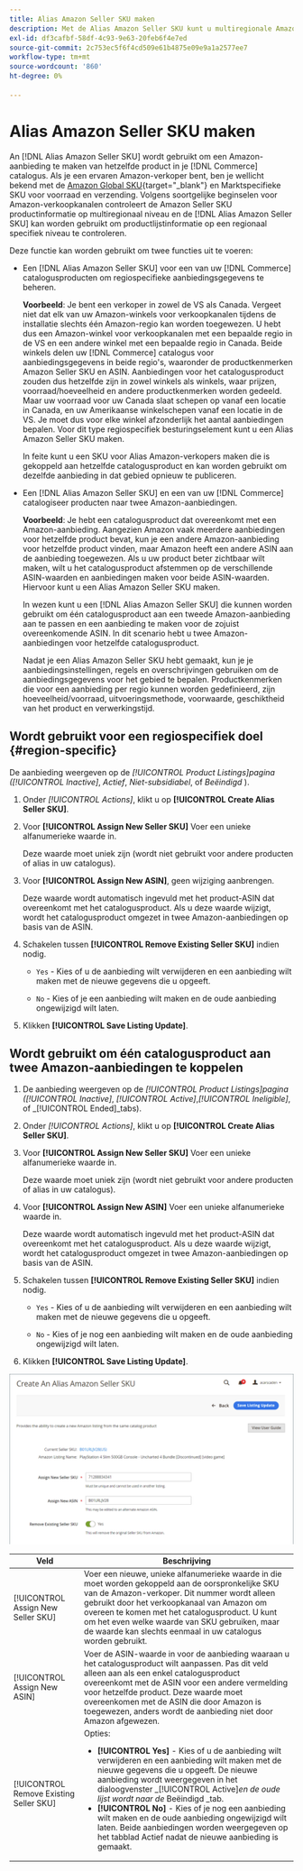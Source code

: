 ```yaml
---
title: Alias Amazon Seller SKU maken
description: Met de Alias Amazon Seller SKU kunt u multiregionale Amazon-aanbiedingen maken op basis van je catalogusproducten voor Handel.
exl-id: df3cafbf-58df-4c93-9e63-20feb6f4e7ed
source-git-commit: 2c753ec5f6f4cd509e61b4875e09e9a1a2577ee7
workflow-type: tm+mt
source-wordcount: '860'
ht-degree: 0%

---
```


# Alias Amazon Seller SKU maken

An [!DNL Alias Amazon Seller SKU] wordt gebruikt om een Amazon-aanbieding te maken van hetzelfde product in je [!DNL Commerce] catalogus. Als je een ervaren Amazon-verkoper bent, ben je wellicht bekend met de [Amazon Global SKU](https://sellercentral.amazon.com/gp/help/external/help.html?itemID=201394090){target=&quot;_blank&quot;} en Marktspecifieke SKU voor voorraad en verzending. Volgens soortgelijke beginselen voor Amazon-verkoopkanalen controleert de Amazon Seller SKU productinformatie op multiregionaal niveau en de [!DNL Alias Amazon Seller SKU] kan worden gebruikt om productlijstinformatie op een regionaal specifiek niveau te controleren.

Deze functie kan worden gebruikt om twee functies uit te voeren:

- Een [!DNL Alias Amazon Seller SKU] voor een van uw [!DNL Commerce] catalogusproducten om regiospecifieke aanbiedingsgegevens te beheren.

   **Voorbeeld**: Je bent een verkoper in zowel de VS als Canada. Vergeet niet dat elk van uw Amazon-winkels voor verkoopkanalen tijdens de installatie slechts één Amazon-regio kan worden toegewezen. U hebt dus een Amazon-winkel voor verkoopkanalen met een bepaalde regio in de VS en een andere winkel met een bepaalde regio in Canada. Beide winkels delen uw [!DNL Commerce] catalogus voor aanbiedingsgegevens in beide regio&#39;s, waaronder de productkenmerken Amazon Seller SKU en ASIN. Aanbiedingen voor het catalogusproduct zouden dus hetzelfde zijn in zowel winkels als winkels, waar prijzen, voorraad/hoeveelheid en andere productkenmerken worden gedeeld. Maar uw voorraad voor uw Canada slaat schepen op vanaf een locatie in Canada, en uw Amerikaanse winkelschepen vanaf een locatie in de VS. Je moet dus voor elke winkel afzonderlijk het aantal aanbiedingen bepalen. Voor dit type regiospecifiek besturingselement kunt u een Alias Amazon Seller SKU maken.

   In feite kunt u een SKU voor Alias Amazon-verkopers maken die is gekoppeld aan hetzelfde catalogusproduct en kan worden gebruikt om dezelfde aanbieding in dat gebied opnieuw te publiceren.

- Een [!DNL Alias Amazon Seller SKU] en een van uw [!DNL Commerce] catalogiseer producten naar twee Amazon-aanbiedingen.

   **Voorbeeld**: Je hebt een catalogusproduct dat overeenkomt met een Amazon-aanbieding. Aangezien Amazon vaak meerdere aanbiedingen voor hetzelfde product bevat, kun je een andere Amazon-aanbieding voor hetzelfde product vinden, maar Amazon heeft een andere ASIN aan de aanbieding toegewezen. Als u uw product beter zichtbaar wilt maken, wilt u het catalogusproduct afstemmen op de verschillende ASIN-waarden en aanbiedingen maken voor beide ASIN-waarden. Hiervoor kunt u een Alias Amazon Seller SKU maken.

   In wezen kunt u een [!DNL Alias Amazon Seller SKU] die kunnen worden gebruikt om één catalogusproduct aan een tweede Amazon-aanbieding aan te passen en een aanbieding te maken voor de zojuist overeenkomende ASIN. In dit scenario hebt u twee Amazon-aanbiedingen voor hetzelfde catalogusproduct.

   Nadat je een Alias Amazon Seller SKU hebt gemaakt, kun je je aanbiedingsinstellingen, regels en overschrijvingen gebruiken om de aanbiedingsgegevens voor het gebied te bepalen. Productkenmerken die voor een aanbieding per regio kunnen worden gedefinieerd, zijn hoeveelheid/voorraad, uitvoeringsmethode, voorwaarde, geschiktheid van het product en verwerkingstijd.

## Wordt gebruikt voor een regiospecifiek doel {#region-specific}

De aanbieding weergeven op de _[!UICONTROL Product Listings]_pagina (_[!UICONTROL Inactive]_, _Actief_, _Niet-subsidiabel_, of _Beëindigd_ ).

1. Onder _[!UICONTROL Actions]_, klikt u op **[!UICONTROL Create Alias Seller SKU]**.

1. Voor **[!UICONTROL Assign New Seller SKU]** Voer een unieke alfanumerieke waarde in.

   Deze waarde moet uniek zijn (wordt niet gebruikt voor andere producten of alias in uw catalogus).

1. Voor **[!UICONTROL Assign New ASIN]**, geen wijziging aanbrengen.

   Deze waarde wordt automatisch ingevuld met het product-ASIN dat overeenkomt met het catalogusproduct. Als u deze waarde wijzigt, wordt het catalogusproduct omgezet in twee Amazon-aanbiedingen op basis van de ASIN.

1. Schakelen tussen **[!UICONTROL Remove Existing Seller SKU]** indien nodig.

   - `Yes` - Kies of u de aanbieding wilt verwijderen en een aanbieding wilt maken met de nieuwe gegevens die u opgeeft.

   - `No` - Kies of je een aanbieding wilt maken en de oude aanbieding ongewijzigd wilt laten.

1. Klikken **[!UICONTROL Save Listing Update]**.

## Wordt gebruikt om één catalogusproduct aan twee Amazon-aanbiedingen te koppelen

1. De aanbieding weergeven op de _[!UICONTROL Product Listings]_pagina (_[!UICONTROL Inactive]_, _[!UICONTROL Active]_,_[!UICONTROL Ineligible]_, of _[!UICONTROL Ended]_tabs).

1. Onder _[!UICONTROL Actions]_, klikt u op **[!UICONTROL Create Alias Seller SKU]**.

1. Voor **[!UICONTROL Assign New Seller SKU]** Voer een unieke alfanumerieke waarde in.

   Deze waarde moet uniek zijn (wordt niet gebruikt voor andere producten of alias in uw catalogus).

1. Voor **[!UICONTROL Assign New ASIN]** Voer een unieke alfanumerieke waarde in.

   Deze waarde wordt automatisch ingevuld met het product-ASIN dat overeenkomt met het catalogusproduct. Als u deze waarde wijzigt, wordt het catalogusproduct omgezet in twee Amazon-aanbiedingen op basis van de ASIN.

1. Schakelen tussen **[!UICONTROL Remove Existing Seller SKU]** indien nodig.

   - `Yes` - Kies of u de aanbieding wilt verwijderen en een aanbieding wilt maken met de nieuwe gegevens die u opgeeft.

   - `No` - Kies of je nog een aanbieding wilt maken en de oude aanbieding ongewijzigd wilt laten.

1. Klikken **[!UICONTROL Save Listing Update]**.

![een Alias Amazon Seller SKU maken](assets/amazon-alias-sku-create.png)

| Veld | Beschrijving |
|--- |--- |
| [!UICONTROL Assign New Seller SKU] | Voer een nieuwe, unieke alfanumerieke waarde in die moet worden gekoppeld aan de oorspronkelijke SKU van de Amazon-verkoper. Dit nummer wordt alleen gebruikt door het verkoopkanaal van Amazon om overeen te komen met het catalogusproduct. U kunt om het even welke waarde van SKU gebruiken, maar de waarde kan slechts eenmaal in uw catalogus worden gebruikt. |
| [!UICONTROL Assign New ASIN] | Voer de ASIN-waarde in voor de aanbieding waaraan u het catalogusproduct wilt aanpassen. Pas dit veld alleen aan als een enkel catalogusproduct overeenkomt met de ASIN voor een andere vermelding voor hetzelfde product. Deze waarde moet overeenkomen met de ASIN die door Amazon is toegewezen, anders wordt de aanbieding niet door Amazon afgewezen. |
| [!UICONTROL Remove Existing Seller SKU] | Opties:<ul><li>**[!UICONTROL Yes]** - Kies of u de aanbieding wilt verwijderen en een aanbieding wilt maken met de nieuwe gegevens die u opgeeft. De nieuwe aanbieding wordt weergegeven in het dialoogvenster _[!UICONTROL Active]_en de oude lijst wordt naar de_ Beëindigd _tab.</li><li>**[!UICONTROL No]** - Kies of je nog een aanbieding wilt maken en de oude aanbieding ongewijzigd wilt laten. Beide aanbiedingen worden weergegeven op het tabblad Actief nadat de nieuwe aanbieding is gemaakt.</li></ul> |
